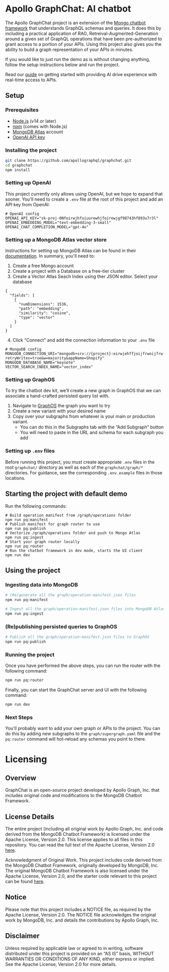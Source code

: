 # Apollo GraphChat: AI chatbot

The Apollo GraphChat project is an extension of the [Mongo chatbot framework](https://github.com/mongodb/chatbot) that understands GraphQL schemas and queries. It does this by including a practical application of RAG, Retreival-Augmented-Generation around a given set of GraphQL operations that have been pre-authorized to grant access to a portion of your APIs. Using this project also gives you the ability to build a graph representation of your APIs in minutes.

If you would like to just run the demo as is without changing anything, follow the setup instructions below and run the project.

Read our [guide](https://www.apollographql.com/guides/chatbots) on getting started with providing AI drive experience with real-time access to APIs.

## Setup

### Prerequisites

- [Node.js](https://nodejs.org/en/download/) (v14 or later)
- [npm](https://www.npmjs.com/get-npm) (comes with Node.js)
- [MongoDB Atlas](https://www.mongodb.com/cloud/atlas) account
- [OpenAI API key](https://platform.openai.com/api-keys)

### Installing the project

```bash
git clone https://github.com/apollographql/graphchat.git
cd graphchat
npm install
```

### Setting up OpenAI

This project currently only allows using OpenAI, but we hope to expand that sooner. You'll need to create a `.env` file at the root of this project and add an API key from OpenAI:

```
# OpenAI config
OPENAI_API_KEY="sk-proj-0Nfoirwjhfoiuurewhjfoirewjgf98743hf893u7r3l"
OPENAI_EMBEDDING_MODEL="text-embedding-3-small"
OPENAI_CHAT_COMPLETION_MODEL="gpt-4o"
```

### Setting up a MongoDB Atlas vector store

Instructions for setting up MongoDB Atlas can be found in their
[documentation](https://mongodb.github.io/chatbot/quick-start). In summary, you'll need to:

1. Create a free Mongo account
2. Create a project with a Database on a free-tier cluster
3. Create a Vector Atlas Seach Index using ther JSON editor. Select your database

```
{
  "fields": [
    {
      "numDimensions": 1536,
      "path": "embedding",
      "similarity": "cosine",
      "type": "vector"
    }
  ]
}
```

4. Click "Connect" and add the connection information to your `.env` file

```
# MongoDB config
MONGODB_CONNECTION_URI="mongodb+srv://{project}:oirwjehffjoijfrwoijfrw.mongodb.net/?retryWrites=true&w=majority&appName=Shopify"
MONGODB_DATABASE_NAME="keynote"
VECTOR_SEARCH_INDEX_NAME="vector_index"
```

### Setting up GraphOS

To try the chatbot dev kit, we’ll create a new graph in GraphOS that we can
associate a hand-crafted persisted query list with. 

1. Navigate to [GraphOS](https://studio.apollographql.com) the graph you want to try
2. Create a new variant with your desired name
3. Copy over your subgraphs from whatever is your main or production variant.
   * You can do this in the Subgraphs tab with the “Add Subgraph” button
   * You will need to paste in the URL and schema for each subgraph you add

### Setting up `.env` files

Before running this project, you must create appropriate `.env` files in the
root `graphchat/` directory as well as each of the `graphchat/graph/*`
directories. For guidance, see the corresponding `.env.example` files in those locations.

## Starting the project with default demo

Run the following commands:

```
# Build operation manifest from /graph/operations folder
npm run pq:manifest 
# Publish manifest for graph router to use
npm run pq:publish
# Vectorize /graph/operations folder and push to Mongo Atlas
npm run pq:ingest
# Start your graph router locally
npm run pq:router
# Run the chatbot framework in dev mode, starts the UI client
npm run dev
```

## Using the project

### Ingesting data into MongoDB

```bash
# (Re)generate all the graph/operation-manifest.json files
npm run pq:manifest

# Ingest all the graph/operation-manifest.json files into MongoDB Atlas
npm run pq:ingest
```

### (Re)publishing persisted queries to GraphOS

```bash
# Publish all the graph/operation-manifest.json files to GraphOS
npm run pq:publish
```

### Running the project

Once you have performed the above steps, you can run the router with the
following command:

```bash
npm run pq:router
```

Finally, you can start the GraphChat server and UI with the following command:

```bash
npm run dev
```

### Next Steps

You'll probably want to add your own graph or APIs to the project. You can do this by adding new subgraphs to the `graph/supergraph.yaml` file and the `pq:router` command will hot-reload any schemas you point to there.

# Licensing

## Overview
GraphChat is an open-source project developed by Apollo Graph, Inc. that includes original code and modifications to the MongoDB Chatbot Framework.


## License Details

The entire project (including all original work by Apollo Graph, Inc. and code derived from the MongoDB Chatbot Framework) is licensed under the Apache License, Version 2.0. This license applies to all files in this repository. You can read the full text of the Apache License, Version 2.0 [here](https://github.com/apollographql/graphchat/blob/main/LICENSE).

Acknowledgment of Original Work. This project includes code derived from the MongoDB Chatbot Framework, originally developed by MongoDB, Inc. The original MongoDB Chatbot Framework is also licensed under the Apache License, Version 2.0, and the starter code relevant to this project can be found [here](https://github.com/mongodb/chatbot/tree/main/examples/quick-start).

## Notice

Please note that this project includes a NOTICE file, as required by the Apache License, Version 2.0. The NOTICE file acknowledges the original work by MongoDB, Inc. and details the contributions by Apollo Graph, Inc.

## Disclaimer 

Unless required by applicable law or agreed to in writing, software distributed under this project is provided on an “AS IS” basis, WITHOUT WARRANTIES OR CONDITIONS OF ANY KIND, either express or implied. See the Apache License, Version 2.0 for more details.
